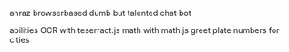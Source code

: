 ahraz browserbased dumb but talented chat bot

abilities
OCR with teserract.js
math with math.js
greet
plate numbers for cities







